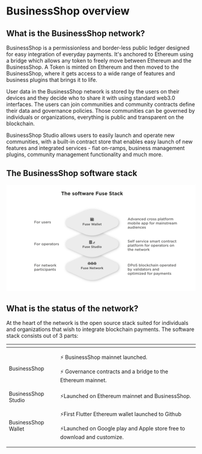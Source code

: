 # BusinessShop overview

## What is the BusinessShop network?

BusinessShop is a permissionless and border-less public ledger designed for easy integration of everyday payments. It's anchored to Ethereum using a bridge which allows any token to freely move between Ethereum and the BusinessShop. A Token is minted on Ethereum and then moved to the BusinessShop, where it gets access to a wide range of features and business plugins that brings it to life.

User data in the BusinessShop network is stored by the users on their devices and they decide who to share it with using standard web3.0 interfaces. The users can join communities and community contracts define their data and governance policies. Those communities can be governed by individuals or organizations, everything is public and transparent on the blockchain.

BusinessShop Studio allows users to easily launch and operate new communities, with a built-in contract store that enables easy launch of new features and integrated services - fiat on-ramps, business management plugins, community management functionality and much more.

## The BusinessShop software stack

![](.gitbook/assets/fuse-network-architecture2.jpg)

## What is the status of the network?

At the heart of the network is the open source stack suited for individuals and organizations that wish to integrate blockchain payments. The software stack consists out of 3 parts:

<table>
  <thead>
    <tr>
      <th style="text-align:left"></th>
      <th style="text-align:left"></th>
    </tr>
  </thead>
  <tbody>
    <tr>
      <td style="text-align:left">BusinessShop</td>
      <td style="text-align:left">
        <p>&#x26A1; BusinessShop mainnet launched.</p>
        <p>&#x26A1; Governance contracts and a bridge to the Ethereum mainnet.</p>
      </td>
    </tr>
    <tr>
      <td style="text-align:left">BusinessShop Studio</td>
      <td style="text-align:left">&#x26A1;Launched on Ethereum mainnet and BusinessShop.</td>
    </tr>
    <tr>
      <td style="text-align:left">BusinessShop Wallet</td>
      <td style="text-align:left">
        <p>&#x26A1;First Flutter Ethereum wallet launched to Github</p>
        <p>&#x26A1;Launched on Google play and Apple store free to download and customize.</p>
      </td>
    </tr>
  </tbody>
</table>


